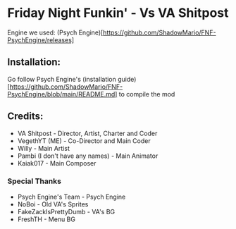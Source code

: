 # Friday Night Funkin' - Vs VA Shitpost
Engine we used: (Psych Engine)[https://github.com/ShadowMario/FNF-PsychEngine/releases]

## Installation:
Go follow Psych Engine's (installation guide)[https://github.com/ShadowMario/FNF-PsychEngine/blob/main/README.md] to compile the mod

## Credits:
* VA Shitpost - Director, Artist, Charter and Coder
* VegethYT (ME) - Co-Director and Main Coder
* Willy - Main Artist
* Pambi (I don't have any names) - Main Animator
* Kaiak017 - Main Composer

### Special Thanks
* Psych Engine's Team - Psych Engine
* NoBoi - Old VA's Sprites
* FakeZackIsPrettyDumb - VA's BG
* FreshTH - Menu BG

